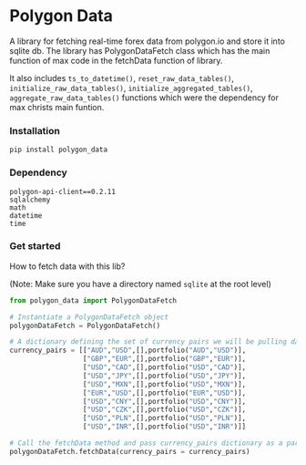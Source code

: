 # Polygon Data
A library for fetching real-time forex data from polygon.io and store it into sqlite db.
The library has PolygonDataFetch class which has the main function of max code in the fetchData function of library.

It also includes `ts_to_datetime()`, `reset_raw_data_tables()`, `initialize_raw_data_tables()`, `initialize_aggregated_tables()`,
`aggregate_raw_data_tables()` functions which were the dependency for max christs main funtion.


### Installation
```
pip install polygon_data
```

### Dependency
```
polygon-api-client==0.2.11
sqlalchemy
math
datetime
time
```

### Get started
How to fetch data with this lib?

(Note: Make sure you have a directory named `sqlite` at the root level)

```Python
from polygon_data import PolygonDataFetch

# Instantiate a PolygonDataFetch object
polygonDataFetch = PolygonDataFetch()

# A dictionary defining the set of currency pairs we will be pulling data for
currency_pairs = [["AUD","USD",[],portfolio("AUD","USD")],
                  ["GBP","EUR",[],portfolio("GBP","EUR")],
                  ["USD","CAD",[],portfolio("USD","CAD")],
                  ["USD","JPY",[],portfolio("USD","JPY")],
                  ["USD","MXN",[],portfolio("USD","MXN")],
                  ["EUR","USD",[],portfolio("EUR","USD")],
                  ["USD","CNY",[],portfolio("USD","CNY")],
                  ["USD","CZK",[],portfolio("USD","CZK")],
                  ["USD","PLN",[],portfolio("USD","PLN")],
                  ["USD","INR",[],portfolio("USD","INR")]]

# Call the fetchData method and pass currency_pairs dictionary as a parameter
polygonDataFetch.fetchData(currency_pairs = currency_pairs)
```